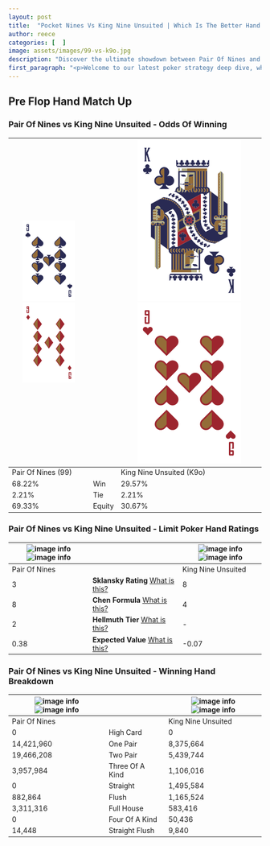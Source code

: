 ```yaml
---
layout: post
title:  "Pocket Nines Vs King Nine Unsuited | Which Is The Better Hand In Poker? A Complete Guide"
author: reece
categories: [  ]
image: assets/images/99-vs-k9o.jpg
description: "Discover the ultimate showdown between Pair Of Nines and King Nine Unsuited in poker! Uncover the odds, strategies, and scenarios where one hand triumphs over the other. Get ready to up your poker game with this thrilling analysis."
first_paragraph: "<p>Welcome to our latest poker strategy deep dive, where we're pitting two distinct hands against each other in a high-stakes showdown: Pair Of Nines vs King Nine Unsuited.</p><p>In the dynamic world of poker, every decision counts, and knowing which hand holds the upper hand is key to your success at the table.</p><p>In this article, we'll dissect these two hands, explore the scenarios where one dominates the other, and equip you with the knowledge to make strategic choices that can tip the odds in your favor.</p><p>Get ready to unravel the intriguing dynamics of these poker hands and elevate your game to new heights.</p>"
---
```




[comment]: # (sp0)

## Pre Flop Hand Match Up

<div class="table hand-ratings" markdown="1"> 



### Pair Of Nines vs King Nine Unsuited - Odds Of Winning


    
| ![image info](assets/images/hand1/9.png) ![image info](assets/images/hand1/9o.png) |  | ![image info](assets/images/hand2/k.png) ![image info](assets/images/hand2/9o.png) |
| -------- | -------- | -------- |
| Pair Of Nines (99) |  | King Nine Unsuited (K9o) |
| 68.22% | Win | 29.57% |
| 2.21% | Tie | 2.21% |
| 69.33% | Equity | 30.67% |




[comment]: # (sp1)



### Pair Of Nines vs King Nine Unsuited - Limit Poker Hand Ratings


    
| ![image info](https://www.riverpairs.com/assets/images/hand1/9.png) ![image info](https://www.riverpairs.com/assets/images/hand1/9o.png) |  | ![image info](https://www.riverpairs.com/assets/images/hand2/k.png) ![image info](https://www.riverpairs.com/assets/images/hand2/9o.png) |
| -------- | -------- | -------- |
| Pair Of Nines |  | King Nine Unsuited |
| 3 | **Sklansky Rating** [What is this?](/sklansky-rating-explained) | 8 |
| 8 | **Chen Formula** [What is this?](/chen-formula-explained) | 4 |
| 2 | **Hellmuth Tier** [What is this?](/Hellmuth-tier-explained) | - |
| 0.38 | **Expected Value** [What is this?](/expected-value-explained) | -0.07 |




[comment]: # (sp2)



### Pair Of Nines vs King Nine Unsuited - Winning Hand Breakdown


    
| ![image info](https://www.riverpairs.com/assets/images/hand1/9.png) ![image info](https://www.riverpairs.com/assets/images/hand1/9o.png) |  | ![image info](https://www.riverpairs.com/assets/images/hand2/k.png) ![image info](https://www.riverpairs.com/assets/images/hand2/9o.png) |
| -------- | -------- | -------- |
| Pair Of Nines |  | King Nine Unsuited |
| 0 | High Card | 0 |
| 14,421,960 | One Pair | 8,375,664 |
| 19,466,208 | Two Pair | 5,439,744 |
| 3,957,984 | Three Of A Kind | 1,106,016 |
| 0 | Straight | 1,495,584 |
| 882,864 | Flush | 1,165,524 |
| 3,311,316 | Full House | 583,416 |
| 0 | Four Of A Kind | 50,436 |
| 14,448 | Straight Flush | 9,840 |




[comment]: # (sp3)



</div>

[comment]: # (sp4)



[comment]: # (sp5)


